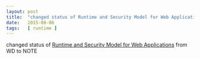 ```yaml
---
layout: post
title:  "changed status of Runtime and Security Model for Web Applications from WD to NOTE"
date:   2015-08-06
tags:   [ runtime ]
---
```


changed status of [Runtime and Security Model for Web Applications](/spec/runtime) from WD to NOTE

